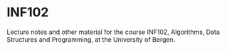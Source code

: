 # INF102
Lecture notes and other material for the course INF102, Algorithms, Data Structures and Programming, at the University of Bergen.
